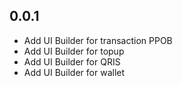 ## 0.0.1

* Add UI Builder for transaction PPOB
* Add UI Builder for topup
* Add UI Builder for QRIS
* Add UI Builder for wallet
